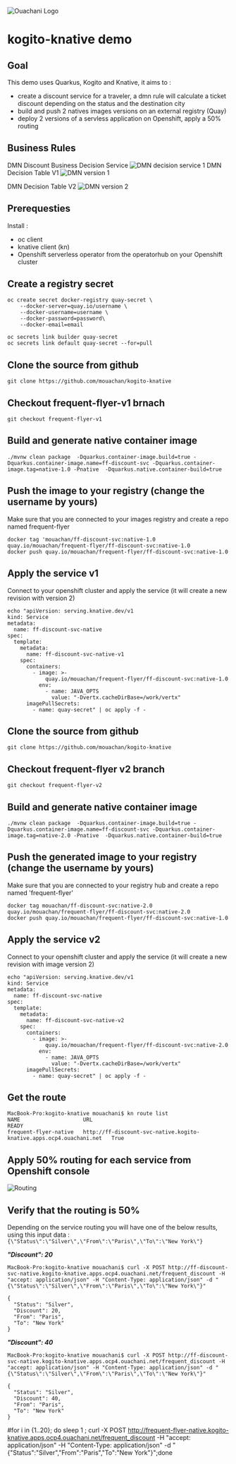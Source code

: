 

![Ouachani Logo](/img/logo.png) 

# kogito-knative demo

## Goal

This demo uses Quarkus, Kogito and Knative, it aims to :
- create a discount service for a traveler, a dmn rule will calculate a ticket discount depending on the status and the destination city 
- build and push 2 natives images versions on an external registry (Quay) 
- deploy 2 versions of a servless application on Openshift, apply a 50% routing

## Business Rules
DMN Discount Business Decision Service
![DMN decision service 1](/img/dmn_decision_service.png) 
DMN Decision Table V1
![DMN version 1](/img/dmn_decision_table_v1.png) 

DMN Decision Table V2
![DMN version 2](/img/dmn_decision_table_v2.png) 

## Prerequesties 
Install :
- oc client
- knative client (kn)
- Openshift serverless operator from the operatorhub on your Openshift cluster

## Create a registry secret

```
oc create secret docker-registry quay-secret \
    --docker-server=quay.io/username \
    --docker-username=username \
    --docker-password=password\
    --docker-email=email

oc secrets link builder quay-secret
oc secrets link default quay-secret --for=pull
```

## Clone the source from github

```
git clone https://github.com/mouachan/kogito-knative
```

## Checkout frequent-flyer-v1 brnach

```
git checkout frequent-flyer-v1
```

## Build and generate native container image

```
./mvnw clean package  -Dquarkus.container-image.build=true -Dquarkus.container-image.name=ff-discount-svc -Dquarkus.container-image.tag=native-1.0 -Pnative  -Dquarkus.native.container-build=true 

```

## Push the image to your registry (change the username by yours)

Make sure that you are connected to your images registry and create a repo named frequent-flyer
```
docker tag 'mouachan/ff-discount-svc:native-1.0 quay.io/mouachan/frequent-flyer/ff-discount-svc:native-1.0
docker push quay.io/mouachan/frequent-flyer/ff-discount-svc:native-1.0
```

## Apply the service v1

Connect to your openshift cluster and apply the service (it will create a new revision with version 2)
```
echo "apiVersion: serving.knative.dev/v1
kind: Service
metadata:
  name: ff-discount-svc-native
spec:
  template:
    metadata:
      name: ff-discount-svc-native-v1
    spec:
      containers:
        - image: >-
            quay.io/mouachan/frequent-flyer/ff-discount-svc:native-1.0
          env:
            - name: JAVA_OPTS
              value: "-Dvertx.cacheDirBase=/work/vertx"
      imagePullSecrets:
        - name: quay-secret" | oc apply -f -
```

## Clone the source from github

```
git clone https://github.com/mouachan/kogito-knative
```

## Checkout frequent-flyer v2 branch

```
git checkout frequent-flyer-v2
```

## Build and generate native container image

```
./mvnw clean package  -Dquarkus.container-image.build=true -Dquarkus.container-image.name=ff-discount-svc -Dquarkus.container-image.tag=native-2.0 -Pnative  -Dquarkus.native.container-build=true 

```
## Push the generated image to your registry (change the username by yours)

Make sure that you are connected to your registry hub and create a repo named 'frequent-flyer'

```
docker tag mouachan/ff-discount-svc:native-2.0 quay.io/mouachan/frequent-flyer/ff-discount-svc:native-2.0
docker push quay.io/mouachan/frequent-flyer/ff-discount-svc:native-1.0
```

## Apply the service v2

Connect to your openshift cluster and apply the service (it will create a new revision with image version 2)

```
echo "apiVersion: serving.knative.dev/v1
kind: Service
metadata:
  name: ff-discount-svc-native
spec:
  template:
    metadata:
      name: ff-discount-svc-native-v2
    spec:
      containers:
        - image: >-
            quay.io/mouachan/frequent-flyer/ff-discount-svc:native-2.0
          env:
            - name: JAVA_OPTS
              value: "-Dvertx.cacheDirBase=/work/vertx"
      imagePullSecrets:
        - name: quay-secret" | oc apply -f -
```

## Get the route

```
MacBook-Pro:kogito-knative mouachani$ kn route list
NAME                    URL                                                                  READY
frequent-flyer-native   http://ff-discount-svc-native.kogito-knative.apps.ocp4.ouachani.net   True 
```

## Apply 50% routing for each service from Openshift console 
![Routing](/img/routing.png)

## Verify that the routing is 50% 

Depending on the service routing you will have one of the below results,  using this input data : `{\"Status\":\"Silver\",\"From\":\"Paris\",\"To\":\"New York\"}`

**_"Discount": 20_**
```
MacBook-Pro:kogito-knative mouachani$ curl -X POST http://ff-discount-svc-native.kogito-knative.apps.ocp4.ouachani.net/frequent_discount -H "accept: application/json" -H "Content-Type: application/json" -d "{\"Status\":\"Silver\",\"From\":\"Paris\",\"To\":\"New York\"}"

{
  "Status": "Silver",
  "Discount": 20,
  "From": "Paris",
  "To": "New York"
}
```

**_"Discount": 40_**
```
MacBook-Pro:kogito-knative mouachani$ curl -X POST http://ff-discount-svc-native.kogito-knative.apps.ocp4.ouachani.net/frequent_discount -H "accept: application/json" -H "Content-Type: application/json" -d "{\"Status\":\"Silver\",\"From\":\"Paris\",\"To\":\"New York\"}"

{
  "Status": "Silver",
  "Discount": 40,
  "From": "Paris",
  "To": "New York"
}
```


#for i in {1..20}; do sleep 1 ;  curl -X POST http://frequent-flyer-native.kogito-knative.apps.ocp4.ouachani.net/frequent_discount -H "accept: application/json" -H "Content-Type: application/json" -d "{\"Status\":\"Silver\",\"From\":\"Paris\",\"To\":\"New York\"}";done